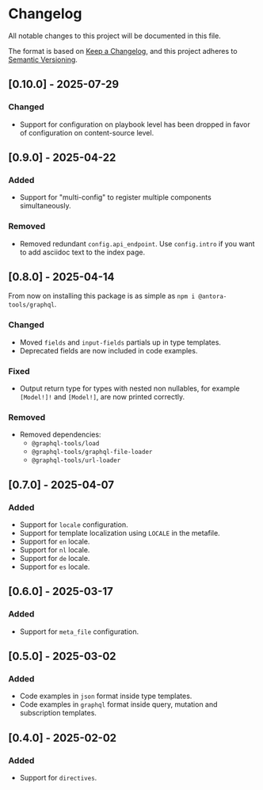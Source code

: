 # Changelog

All notable changes to this project will be documented in this file.

The format is based on [Keep a Changelog](https://keepachangelog.com/en/1.1.0/), and this project adheres to [Semantic Versioning](https://semver.org/spec/v2.0.0.html).

## [0.10.0] - 2025-07-29

### Changed

- Support for configuration on playbook level has been dropped in favor of configuration on content-source level.

## [0.9.0] - 2025-04-22

### Added

- Support for "multi-config" to register multiple components simultaneously.

### Removed

- Removed redundant `config.api_endpoint`. Use `config.intro` if you want to add asciidoc text to the index page.

## [0.8.0] - 2025-04-14

From now on installing this package is as simple as `npm i @antora-tools/graphql`.

### Changed

- Moved `fields` and `input-fields` partials up in type templates.
- Deprecated fields are now included in code examples.

### Fixed

- Output return type for types with nested non nullables, for example `[Model!]!` and `[Model!]`, are now printed correctly.

### Removed

- Removed dependencies:
  - `@graphql-tools/load`
  - `@graphql-tools/graphql-file-loader`
  - `@graphql-tools/url-loader`

## [0.7.0] - 2025-04-07

### Added

- Support for `locale` configuration.
- Support for template localization using `LOCALE` in the metafile.
- Support for `en` locale.
- Support for `nl` locale.
- Support for `de` locale.
- Support for `es` locale.

## [0.6.0] - 2025-03-17

### Added

- Support for `meta_file` configuration.

## [0.5.0] - 2025-03-02

### Added

- Code examples in `json` format inside type templates.
- Code examples in `graphql` format inside query, mutation and subscription templates.

## [0.4.0] - 2025-02-02

### Added

- Support for `directives`.
